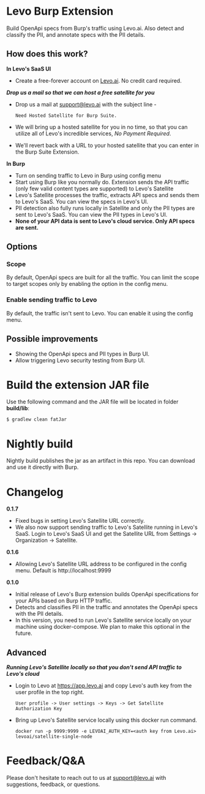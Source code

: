 # Levo Burp Extension
Build OpenApi specs from Burp's traffic using Levo.ai. Also detect and classify the PII,
and annotate specs with the PII details.

## How does this work?
**In Levo's SaaS UI**
* Create a free-forever account on [Levo.ai](https://levo.ai). No credit card required.

***Drop us a mail so that we can host a free satellite for you***
* Drop us a mail at support@levo.ai with the subject line - 

    `Need Hosted Satellite for Burp Suite.`
* We will bring up a hosted satellite for you in no time, so that you can utilize all of Levo's incredible services, *No Payment Required*.
* We'll revert back with a URL to your hosted satellite that you can enter in the Burp Suite Extension.

**In Burp**
* Turn on sending traffic to Levo in Burp using config menu
* Start using Burp like you normally do. Extension sends the API traffic (only few valid content types are supported)
  to Levo's Satellite
* Levo's Satellite processes the traffic, extracts API specs and sends them to Levo's SaaS.
  You can view the specs in Levo's UI.
* PII detection also fully runs locally in Satellite and only the PII types are sent to Levo's SaaS.
  You can view the PII types in Levo's UI.
* **None of your API data is sent to Levo's cloud service. Only API specs are sent.**

## Options

### Scope
By default, OpenApi specs are built for all the traffic. 
You can limit the scope to target scopes only by enabling the option in the config menu.

### Enable sending traffic to Levo
By default, the traffic isn't sent to Levo. You can enable it using the config menu.

## Possible improvements
* Showing the OpenApi specs and PII types in Burp UI.
* Allow triggering Levo security testing from Burp UI.

# Build the extension JAR file

Use the following command and the JAR file will be located in folder **build/lib**:

```
$ gradlew clean fatJar
```

# Nightly build
Nightly build publishes the jar as an artifact in this repo. You can download and use it directly with Burp.

# Changelog

**0.1.7**
 * Fixed bugs in setting Levo's Satellite URL correctly.
 * We also now support sending traffic to Levo's Satellite running in Levo's SaaS. Login to Levo's SaaS UI
   and get the Satellite URL from Settings -> Organization -> Satellite.

**0.1.6**
 * Allowing Levo's Satellite URL address to be configured in the config menu. Default is http://localhost:9999

**0.1.0**
 * Initial release of Levo's Burp extension builds OpenApi specifications for your APIs based on Burp HTTP traffic.
 * Detects and classifies PII in the traffic and annotates the OpenApi specs with the PII details.
 * In this version, you need to run Levo's Satellite service locally on your machine using docker-compose. We plan to
   make this optional in the future.

## Advanced

***Running Levo's Satellite locally so that you don't send API traffic to Levo's cloud***
* Login to Levo at https://app.levo.ai and copy Levo's auth key from the user profile in the top right.

  `User profile -> User settings -> Keys -> Get Satellite Authorization Key`

* Bring up Levo's Satellite service locally using this docker run command.

  `docker run -p 9999:9999 -e LEVOAI_AUTH_KEY=<auth key from Levo.ai> levoai/satellite-single-node`

# Feedback/Q&A
Please don't hesitate to reach out to us at support@levo.ai with suggestions, feedback, or questions.
